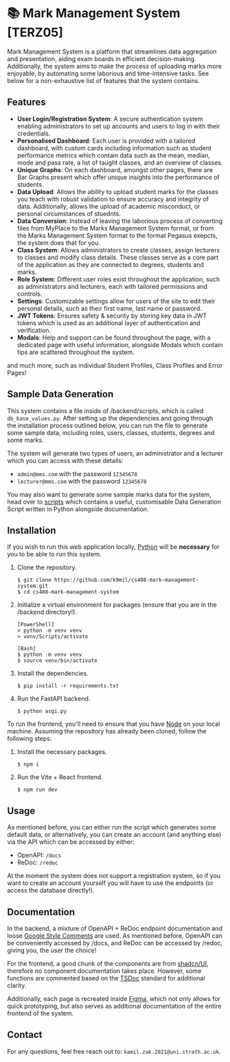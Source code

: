 # 📚 Mark Management System [TERZ05]

Mark Management System is a platform that streamlines data aggregation and presentation, aiding exam boards in efficient decision-making. Additionally, the system aims to make the process of uploading marks more enjoyable, by automating some laborious and time-intensive tasks. See below for a non-exhaustive list of features that the system contains.

## Features

- **User Login/Registration System**: A secure authentication system enabling administrators to set up accounts and users to log in with their credentials.
- **Personalised Dashboard**: Each user is provided with a tailored dashboard, with custom cards including information such as student performance metrics which contain data such as the mean, median, mode and pass rate, a list of taught classes, and an overview of classes.
- **Unique Graphs**: On each dashboard, amongst other pages, there are Bar Graphs present which offer unique insights into the performance of students.
- **Data Upload**: Allows the ability to upload student marks for the classes you teach with robust validation to ensure accuracy and integrity of data. Additionally, allows the upload of academic misconduct, or personal circumstances of stuednts.
- **Data Conversion**: Instead of leaving the laborious process of converting files from MyPlace to the Marks Management System format, or from the Marks Management System format to the format Pegasus exepcts, the system does that for you.
- **Class System**: Allows administrators to create classes, assign lecturers to classes and modify class details. These classes serve as a core part of the application as they are connected to degrees, students and marks.
- **Role System**: Different user roles exist throughout the application, such as administrators and lecturers, each with tailored permissions and controls.
- **Settings**: Customizable settings allow for users of the site to edit their personal details, such as their first name, last name or password.
- **JWT Tokens**: Ensures safety & security by storing key data in JWT tokens which is used as an additional layer of authentication and verification.
- **Modals**: Help and support can be found throughout the page, with a dedicated page with useful information, alongside Modals which contain tips are scattered throughout the system.

and much more, such as individual Student Profiles, Class Profiles and Error Pages!

## Sample Data Generation

This system contains a file inside of /backend/scripts, which is called `db_base_values.py`. After setting up the dependencies and going through the installation process outlined below, you can run the file to generate some sample data, including roles, users, classes, students, degrees and some marks.

The system will generate two types of users, an administrator and a lecturer which you can access with these details:

- `admin@mms.com` with the password `12345678`
- `lecturer@mms.com` with the password `12345678`

You may also want to generate some sample marks data for the system, head over to [scripts](https://github.com/k9mil/cs408-mark-management-system/tree/main/mark-management-system/scripts/data_generation) which contains a useful, customisable Data Generation Script written in Python alongside documentation.

## Installation

If you wish to run this web application locally, [Python](https://www.python.org/) will be **necessary** for you to be able to run this system.

1. Clone the repository.

   ```
   $ git clone https://github.com/k9mil/cs408-mark-management-system.git
   $ cd cs408-mark-management-system
   ```

2. Initialize a virtual environment for packages (ensure that you are in the /backend directory!).

   ```
   [PowerShell]
   > python -m venv venv
   > venv/Scripts/activate

   [Bash]
   $ python -m venv venv
   $ source venv/bin/activate
   ```

3. Install the dependencies.

   ```
   $ pip install -r requirements.txt
   ```

4. Run the FastAPI backend.

   ```
   $ python asgi.py
   ```

To run the frontend, you'll need to ensure that you have [Node](https://nodejs.org/en) on your local machine. Assuming the repository has already been cloned, follow the following steps:

1. Install the necessary packages.

   ```
   $ npm i
   ```

2. Run the Vite + React frontend.
   ```
   $ npm run dev
   ```

## Usage

As mentioned before, you can either run the script which generates some default data, or alternatively, you can create an account (and anything else) via the API which can be accessed by either:

- OpenAPI: `/docs`
- ReDoc: `/redoc`

At the moment the system does not support a registration system, so if you want to create an account yourself you will have to use the endpoints (or access the database directly!).

## Documentation

In the backend, a mixture of OpenAPI + ReDoc endpoint documentation and loose [Google Style Comments](https://google.github.io/styleguide/pyguide.html) are used. As mentioned before, OpenAPI can be conveniently accessed by /docs, and ReDoc can be accessed by /redoc, giving you, the user the choice!

For the frontend, a good chunk of the components are from [shadcn/UI](https://ui.shadcn.com/), therefore no component documentation takes place. However, some functions are commented based on the [TSDoc](https://tsdoc.org/) standard for additional clarity.

Additionally, each page is recreated inside [Figma](https://www.figma.com/), which not only allows for quick prototyping, but also serves as additional documentation of the entire frontend of the system.

## Contact

For any questions, feel free reach out to: `kamil.zak.2021@uni.strath.ac.uk`.
